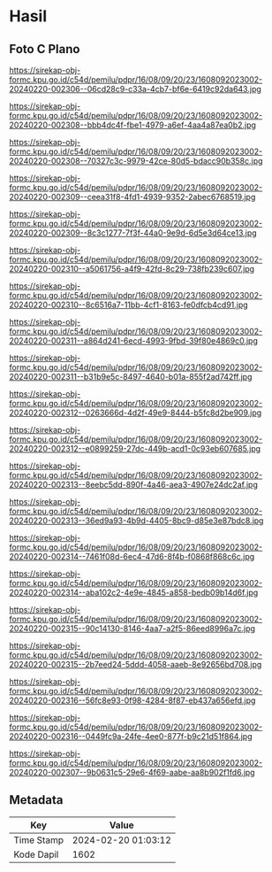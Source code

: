 # Hasil

## Foto C Plano

https://sirekap-obj-formc.kpu.go.id/c54d/pemilu/pdpr/16/08/09/20/23/1608092023002-20240220-002306--06cd28c9-c33a-4cb7-bf6e-6419c92da643.jpg

https://sirekap-obj-formc.kpu.go.id/c54d/pemilu/pdpr/16/08/09/20/23/1608092023002-20240220-002308--bbb4dc4f-fbe1-4979-a6ef-4aa4a87ea0b2.jpg

https://sirekap-obj-formc.kpu.go.id/c54d/pemilu/pdpr/16/08/09/20/23/1608092023002-20240220-002308--70327c3c-9979-42ce-80d5-bdacc90b358c.jpg

https://sirekap-obj-formc.kpu.go.id/c54d/pemilu/pdpr/16/08/09/20/23/1608092023002-20240220-002309--ceea31f8-4fd1-4939-9352-2abec6768519.jpg

https://sirekap-obj-formc.kpu.go.id/c54d/pemilu/pdpr/16/08/09/20/23/1608092023002-20240220-002309--8c3c1277-7f3f-44a0-9e9d-6d5e3d64ce13.jpg

https://sirekap-obj-formc.kpu.go.id/c54d/pemilu/pdpr/16/08/09/20/23/1608092023002-20240220-002310--a5061756-a4f9-42fd-8c29-738fb239c607.jpg

https://sirekap-obj-formc.kpu.go.id/c54d/pemilu/pdpr/16/08/09/20/23/1608092023002-20240220-002310--8c6516a7-11bb-4cf1-8163-fe0dfcb4cd91.jpg

https://sirekap-obj-formc.kpu.go.id/c54d/pemilu/pdpr/16/08/09/20/23/1608092023002-20240220-002311--a864d241-6ecd-4993-9fbd-39f80e4869c0.jpg

https://sirekap-obj-formc.kpu.go.id/c54d/pemilu/pdpr/16/08/09/20/23/1608092023002-20240220-002311--b31b9e5c-8497-4640-b01a-855f2ad742ff.jpg

https://sirekap-obj-formc.kpu.go.id/c54d/pemilu/pdpr/16/08/09/20/23/1608092023002-20240220-002312--0263666d-4d2f-49e9-8444-b5fc8d2be909.jpg

https://sirekap-obj-formc.kpu.go.id/c54d/pemilu/pdpr/16/08/09/20/23/1608092023002-20240220-002312--e0899259-27dc-449b-acd1-0c93eb607685.jpg

https://sirekap-obj-formc.kpu.go.id/c54d/pemilu/pdpr/16/08/09/20/23/1608092023002-20240220-002313--8eebc5dd-890f-4a46-aea3-4907e24dc2af.jpg

https://sirekap-obj-formc.kpu.go.id/c54d/pemilu/pdpr/16/08/09/20/23/1608092023002-20240220-002313--36ed9a93-4b9d-4405-8bc9-d85e3e87bdc8.jpg

https://sirekap-obj-formc.kpu.go.id/c54d/pemilu/pdpr/16/08/09/20/23/1608092023002-20240220-002314--7461f08d-6ec4-47d6-8f4b-f0868f868c6c.jpg

https://sirekap-obj-formc.kpu.go.id/c54d/pemilu/pdpr/16/08/09/20/23/1608092023002-20240220-002314--aba102c2-4e9e-4845-a858-bedb09b14d6f.jpg

https://sirekap-obj-formc.kpu.go.id/c54d/pemilu/pdpr/16/08/09/20/23/1608092023002-20240220-002315--90c14130-8146-4aa7-a2f5-86eed8996a7c.jpg

https://sirekap-obj-formc.kpu.go.id/c54d/pemilu/pdpr/16/08/09/20/23/1608092023002-20240220-002315--2b7eed24-5ddd-4058-aaeb-8e92656bd708.jpg

https://sirekap-obj-formc.kpu.go.id/c54d/pemilu/pdpr/16/08/09/20/23/1608092023002-20240220-002316--56fc8e93-0f98-4284-8f87-eb437a656efd.jpg

https://sirekap-obj-formc.kpu.go.id/c54d/pemilu/pdpr/16/08/09/20/23/1608092023002-20240220-002316--0449fc9a-24fe-4ee0-877f-b9c21d51f864.jpg

https://sirekap-obj-formc.kpu.go.id/c54d/pemilu/pdpr/16/08/09/20/23/1608092023002-20240220-002307--9b0631c5-29e6-4f69-aabe-aa8b902f1fd6.jpg


## Metadata

| Key        | Value               |
| ---------- | ------------------- |
| Time Stamp | 2024-02-20 01:03:12 |
| Kode Dapil | 1602                |



